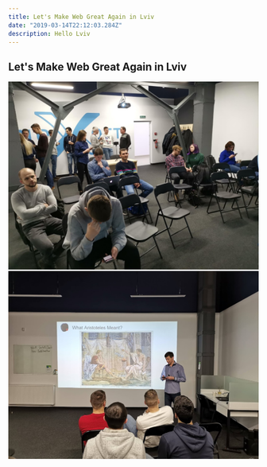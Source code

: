 ```yaml
---
title: Let's Make Web Great Again in Lviv
date: "2019-03-14T22:12:03.284Z"
description: Hello Lviv
---
```


## Let's Make Web Great Again in Lviv

![Room](./room.jpg)
![Aristotele](./aristotele.jpg)
